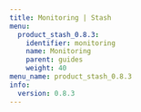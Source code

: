 ```yaml
---
title: Monitoring | Stash
menu:
  product_stash_0.8.3:
    identifier: monitoring
    name: Monitoring
    parent: guides
    weight: 40
menu_name: product_stash_0.8.3
info:
  version: 0.8.3
---
```


